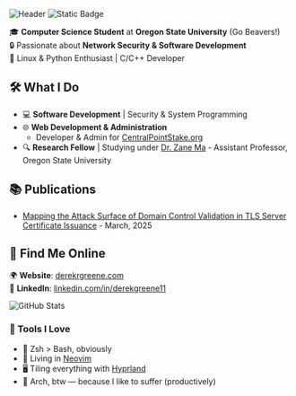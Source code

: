 ![Header](./github-header-image.png)
![Static Badge](https://img.shields.io/badge/Project_Jupyter-Contributor-default?style=flat-square&logo=jupyter&labelColor=grey&color=%23F37626)

🎓 **Computer Science Student** at **Oregon State University** (Go Beavers!)  
🔒 Passionate about **Network Security & Software Development**  
🐍 Linux & Python Enthusiast | C/C++ Developer  

## 🛠️ What I Do  
- 💻 **Software Development** | Security & System Programming  
- 🌐 **Web Development & Administration**  
  - Developer & Admin for [CentralPointStake.org](https://centralpointstake.org)  
- 🔍 **Research Fellow** | Studying under [Dr. Zane Ma](https://zanema.com/) - Assistant Professor, Oregon State University

## 📚 Publications
- [Mapping the Attack Surface of Domain Control Validation in TLS Server Certificate
Issuance](https://derekrgreene.com/static/sources/research/MappingtheAttackSurfaceofDomainControlValidationinTLSServerCertificateIssuance.pdf) - March, 2025

## 🔗 Find Me Online  
🌍 **Website**: [derekrgreene.com](https://derekrgreene.com)  
💼 **LinkedIn**: [linkedin.com/in/derekgreene11](https://www.linkedin.com/in/derekgreene11/)  

![GitHub Stats](https://github-readme-stats.vercel.app/api?username=derekrgreene&show_icons=true&theme=dark&hide=prs,issues,contribs&hide_rank=true) 

### 🧰 Tools I Love
- 🐚 Zsh > Bash, obviously
- 📝 Living in [Neovim](https://neovim.io/)
- 🖥️ Tiling everything with [Hyprland](https://github.com/hyprwm/Hyprland) 
- 🐧 Arch, btw — because I like to suffer (productively)
